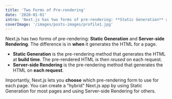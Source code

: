 ```yaml
---
title: 'Two Forms of Pre-rendering'
date: '2020-01-01'
intro: 'Next.js has two forms of pre-rendering: **Static Generation** and **Server-side Rendering**. The difference is in **when** it generates the HTML for a page.'
coverImage: '/images/posts-images/profile1.jpg'
---
```


Next.js has two forms of pre-rendering: **Static Generation** and **Server-side Rendering**. The difference is in **when** it generates the HTML for a page.

- **Static Generation** is the pre-rendering method that generates the HTML at **build time**. The pre-rendered HTML is then _reused_ on each request.
- **Server-side Rendering** is the pre-rendering method that generates the HTML on **each request**.

Importantly, Next.js lets you **choose** which pre-rendering form to use for each page. You can create a "hybrid" Next.js app by using Static Generation for most pages and using Server-side Rendering for others.
